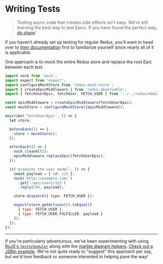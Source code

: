 # Writing Tests

> Testing async code that creates side effects isn't easy. We're still learning the best way to test Epics. If you have found the perfect way, [do share](https://github.com/redux-observable/redux-observable/issues/new)!

If you haven't already set up testing for regular Redux, you'll want to head over to [their documentation](http://redux.js.org/docs/recipes/WritingTests.html) first to familiarize yourself since nearly all of it is applicable.

One approach is to mock the entire Redux store and replace the root Epic between each test.

```js
import nock from 'nock';
import expect from 'expect';
import configureMockStore from 'redux-mock-store';
import { createEpicMiddleware } from 'redux-observable';
import { fetchUserEpic, fetchUser, FETCH_USER } from '../../redux/modules/user';

const epicMiddleware = createEpicMiddleware(fetchUserEpic);
const mockStore = configureMockStore([epicMiddleware]);

describe('fetchUserEpic', () => {
  let store;

  beforeEach(() => {
    store = mockStore();
  });

  afterEach(() => {
    nock.cleanAll();
    epicMiddleware.replaceEpic(fetchUserEpic);
  });

  it('produces the user model', () => {
    const payload = { id: 123 };
    nock('http://example.com/')
      .get('/api/users/123')
      .reply(200, payload);

    store.dispatch({ type: FETCH_USER });

    expect(store.getActions()).toEqual([
      { type: FETCH_USER },
      { type: FETCH_USER_FULFILLED, payload }
    ]);
  });
});
```

***

If you're particularly adventurous, we've been experimenting with using [RxJS's `TestScheduler`](https://github.com/ReactiveX/rxjs/blob/master/doc/writing-marble-tests.md) along with the [marble diagram helpers](https://github.com/ReactiveX/rxjs/blob/master/doc/writing-marble-tests.md). [Check out a JSBin example](http://jsbin.com/pufima/edit?js,output). We're not quite ready to "suggest" this approach per say, but we'd love feedback or someone interested in helping pave the way!